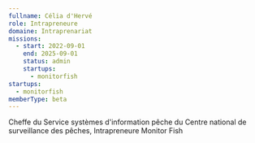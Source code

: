 ```yaml
---
fullname: Célia d'Hervé
role: Intrapreneure
domaine: Intraprenariat
missions:
  - start: 2022-09-01
    end: 2025-09-01
    status: admin
    startups:
      - monitorfish
startups:
  - monitorfish
memberType: beta
---
```

Cheffe du Service systèmes d'information pêche du Centre national de surveillance des pêches, Intrapreneure Monitor Fish
